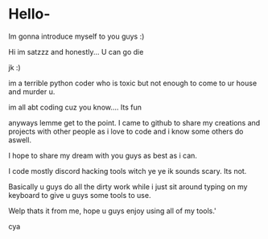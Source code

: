 # Hello-
Im gonna introduce myself to you guys :)

Hi im satzzz and honestly... U can go die

jk :)

im a terrible python coder who is toxic but not enough to come to ur house and murder u.

im all abt coding cuz you know.... Its fun

anyways lemme get to the point. I came to github to share my creations and projects with other people as i love to code and i know some others do aswell.

I hope to share my dream with you guys as best as i can.

I code mostly discord hacking tools witch ye ye ik sounds scary. Its not.

Basically u guys do all the dirty work while i just sit around typing on my keyboard to give u guys some tools to use.

Welp thats it from me, hope u guys enjoy using all of my tools.'

cya
